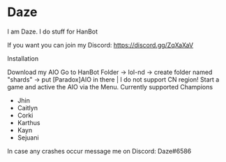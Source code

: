 # Daze

I am Daze. I do stuff for HanBot

If you want you can join my Discord: https://discord.gg/ZqXaXaV

Installation

Download my AIO
Go to HanBot Folder -> lol-nd -> create folder named "shards" -> put [Paradox]AIO in there | I do not support CN region!
Start a game and active the AIO via the Menu. Currently supported Champions
  - Jhin
  - Caitlyn
  - Corki
  - Karthus
  - Kayn
  - Sejuani

In case any crashes occur message me on Discord: Daze#6586
